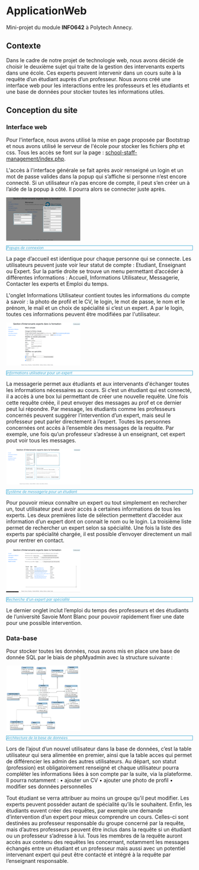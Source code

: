 <style>.legend{color: #40AAD4; font-style: italic; border: 1px solid #40AAD4;font-size: 70%;}</style>

# ApplicationWeb
Mini-projet du module <b>INFO642</b> à Polytech Annecy.

#####

## Contexte
Dans le cadre de notre projet de technologie web, nous avons décidé de choisir le deuxième sujet qui traite de la gestion des intervenants experts dans une école. Ces experts peuvent intervenir dans un cours suite à la requête d’un étudiant auprès d’un professeur.
Nous avons créé une interface web pour les interactions entre les professeurs et les étudiants et une base de données pour stocker toutes les informations utiles.

## Conception du site
### Interface web

Pour l'interface, nous avons utilisé la mise en page proposée par Bootstrap et nous avons utilisé le serveur de l'école pour stocker les fichiers php et css. Tous les accès se font sur la page : <a href="http://tp-epu.univ-savoie.fr/~mathieu9/school-staff-management/index.php">school-staff-management/index.php</a>.

L'accès à l'interface générale se fait après avoir renseigné un login et un mot de passe valides dans la popup qui s’affiche si personne n’est encore connecté. Si un utilisateur n’a pas encore de compte, il peut s’en créer un à l’aide de la popup à côté. Il pourra alors se connecter juste après.

<img src="/readme/1_popup.png" alt="1_popup.png" style="width:200px;"/>
<p class="legend">Popups de connexion</p>

La page d’accueil est identique pour chaque personne qui se connecte. Les utilisateurs peuvent juste voir leur statut de compte : Etudiant, Enseignant ou Expert. Sur la partie droite se trouve un menu permettant d’accéder à différentes informations : Accueil, Informations Utilisateur, Messagerie, Contacter les experts et Emploi du temps. 

L'onglet Informations Utilisateur contient toutes les informations du compte à savoir : la photo de profil et le CV, le login, le mot de passe, le nom et le prénom, le mail et un choix de spécialité si c’est un expert. A par le login, toutes ces informations peuvent être modifiées par l'utilisateur. 

<img src="/readme/2_info.png" alt="2_info.png" style="width:200px;"/>
<p class="legend">Informations utilisateur pour un expert</p>

La messagerie permet aux étudiants et aux intervenants d'échanger toutes les informations nécessaires au cours. Si c’est un étudiant qui est connecté, il a accès à une box lui permettant de créer une nouvelle requête. Une fois cette requête créée, il peut envoyer des messages au prof et ce dernier peut lui répondre. Par message, les étudiants comme les professeurs concernés peuvent suggérer l’intervention d’un expert, mais seul le professeur peut parler directement à l’expert. Toutes les personnes concernées ont accès à l’ensemble des messages de la requête. Par exemple, une fois qu’un professeur s’adresse à un enseignant, cet expert pout voir tous les messages.

<img src="/readme/3_message.png" alt="3_message.png" style="width:200px;"/>
<p class="legend">Système de messagerie pour un étudiant</p>

Pour pouvoir mieux connaître un expert ou tout simplement en rechercher un, tout utilisateur peut avoir accès à certaines informations de tous les experts. Les deux premières liste de sélection permettent d’accéder aux information d’un expert dont on connait le nom ou le login. La troisième liste permet de rechercher un expert selon sa spécialité. Une fois la liste des experts par spécialité chargée, il est possible d’envoyer directement un mail pour rentrer en contact.

<img src="/readme/4_expert.png" alt="4_expert.png" style="width:200px;"/>
<p class="legend">Recherche d'un expert par spécialité</p>

Le dernier onglet inclut l’emploi du temps des professeurs et des étudiants de l’université Savoie Mont Blanc pour pouvoir rapidement fixer une date pour une possible intervention.  


### Data-base

Pour stocker toutes les données, nous avons mis en place une base de donnée SQL par le biais de phpMyadmin avec la structure suivante :

<img src="/readme/5_db.png" alt="5_db.png" style="width:200px;"/>
<p class="legend">Architecture de la base de données</p>

Lors de l’ajout d’un nouvel utilisateur dans la base de données, c’est la table utilisateur qui sera alimentée en premier, ainsi que la table acces qui permet de différencier les admin des autres utilisateurs. Au départ, son statut (profession) est obligatoirement renseigné et chaque utilisateur pourra compléter les informations liées à son compte par la suite, via la plateforme. Il pourra notamment :
•	ajouter un CV
•	ajouter une photo de profil
•	modifier ses données personnelles

Tout étudiant se verra attribuer au moins un groupe qu’il peut modifier. Les experts peuvent posséder autant de spécialité qu’ils le souhaitent. Enfin, les étudiants euvent créer des requêtes, par exemple une demande d’intervention d’un expert pour mieux comprendre un cours. Celles-ci sont destinées au professeur responsable du groupe concerné par la requête, mais d’autres professeurs peuvent être inclus dans la requête si un étudiant ou un professeur s’adresse à lui. Tous les membres de la requête auront accès aux contenu des requêtes les concernant, notamment les messages échangés entre un étudiant et un professeur mais aussi avec un potentiel intervenant expert qui peut être contacté et intégré à la requête par l’enseignant responsable.
